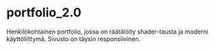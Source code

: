 # portfolio_2.0
Henkilökohtainen portfolio, jossa on räätälöity shader-tausta ja moderni käyttöliittymä. Sivusto on täysin responsiivinen.
